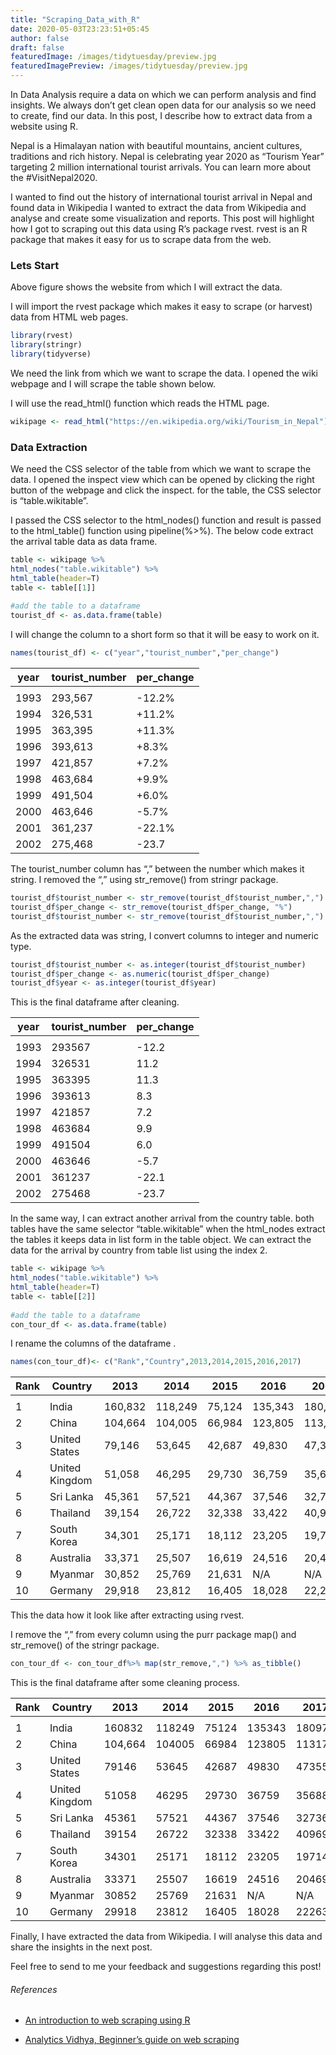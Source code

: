 ```yaml
---
title: "Scraping_Data_with_R"
date: 2020-05-03T23:23:51+05:45
author: false
draft: false
featuredImage: /images/tidytuesday/preview.jpg
featuredImagePreview: /images/tidytuesday/preview.jpg
---
```

In Data Analysis require a data on which we can perform analysis and find insights. We always don’t get clean open data for our analysis so we need to create, find our data. In this post, I describe how to extract data from a website using R.


Nepal is a Himalayan nation with beautiful mountains, ancient cultures, traditions and rich history. Nepal is celebrating year 2020 as “Tourism Year” targeting 2 million international tourist arrivals. You can learn more about the #VisitNepal2020.

I wanted to find out the history of international tourist arrival in Nepal and found data in Wikipedia I wanted to extract the data from Wikipedia and analyse and create some visualization and reports. This post will highlight how I got to scraping out this data using R’s package rvest. rvest is an R package that makes it easy for us to scrape data from the web.

### Lets Start


Above figure shows the website from which I will extract the data.

I will import the rvest package which makes it easy to scrape (or harvest) data from HTML web pages.

```R
library(rvest)
library(stringr)
library(tidyverse)
```

We need the link from which we want to scrape the data. I opened the wiki webpage and I will scrape the table shown below.

I will use the read_html() function which reads the HTML page.

```R
wikipage <- read_html("https://en.wikipedia.org/wiki/Tourism_in_Nepal")
```

### Data Extraction

We need the CSS selector of the table from which we want to scrape the data. I opened the inspect view which can be opened by clicking the right button of the webpage and click the inspect. for the table, the CSS selector is “table.wikitable”.



I passed the CSS selector to the html_nodes() function and result is passed to the html_table() function using pipeline(%>%). The below code extract the arrival table data as data frame.

```R
table <- wikipage %>%
html_nodes("table.wikitable") %>%
html_table(header=T)
table <- table[[1]]
 
#add the table to a dataframe
tourist_df <- as.data.frame(table)
```

I will change the column to a short form so that it will be easy to work on it.

```R
names(tourist_df) <- c("year","tourist_number","per_change")
```

|year  |tourist_number|  per_change |
| -------- | -------- | ------|
|<int>   |   <chr> |         <chr> |
|1993	 | 293,567 | 	-12.2% | 
1994	 | 326,531 |    +11.2% | 
1995	 | 363,395 | 	+11.3% | 
1996	 | 393,613 |    +8.3%  | 
1997	 | 421,857 | 	+7.2%  | 
1998	 | 463,684 | 	+9.9%  | 
1999	 | 491,504 | 	+6.0%  | 
2000	 | 463,646 | 	-5.7%  | 
2001	 | 361,237 | 	-22.1% | 
2002	 | 275,468 | 	-23.7  | 


The tourist_number column has “,” between the number which makes it string. I removed the “,” using str_remove() from stringr package.

```R
tourist_df$tourist_number <- str_remove(tourist_df$tourist_number,",")
tourist_df$per_change <- str_remove(tourist_df$per_change, "%")
tourist_df$tourist_number <- str_remove(tourist_df$tourist_number,",")
```

As the extracted data was string, I convert columns to integer and numeric type.

```R
tourist_df$tourist_number <- as.integer(tourist_df$tourist_number)
tourist_df$per_change <- as.numeric(tourist_df$per_change)
tourist_df$year <- as.integer(tourist_df$year)
```

This is the final dataframe after cleaning.

| year | tourist_number | per_change |
| ------ | ------ | ------ |
| <int>  | <int> | <dbl>   |
| 1993  | 293567 |	-12.2 |
| 1994	| 326531 |	11.2  |
| 1995	| 363395 |	11.3  |
| 1996	| 393613 |	8.3   |
| 1997	| 421857 |	7.2   |
| 1998	| 463684 |	9.9   |
| 1999	| 491504 |	6.0   |
| 2000	| 463646 |	-5.7  |
| 2001	| 361237 |	-22.1 |
| 2002	| 275468 |	-23.7 |

In the same way, I can extract another arrival from the country table. both tables have the same selector “table.wikitable” when the html_nodes extract the tables it keeps data in list form in the table object. We can extract the data for the arrival by country from table list using the index 2.

```R
table <- wikipage %>%
html_nodes("table.wikitable") %>%
html_table(header=T)
table <- table[[2]]
 
#add the table to a dataframe
con_tour_df <- as.data.frame(table)
```

I rename the columns of the dataframe .

```R
names(con_tour_df)<- c("Rank","Country",2013,2014,2015,2016,2017)
```


| Rank | Country|  2013 | 2014|  2015 | 2016|  2017| 
| ---- | ---- | ---- | ---- | ---- | ---- | ---- |
| <int> | <chr>|  <chr> | <chr> | <chr> | <chr> | <chr>| 
| 1	| India| 	160,832	| 118,249	| 75,124	| 135,343	| 180,974| 
| 2	| China| 	104,664	| 104,005	| 66,984	| 123,805	| 113,173| 
| 3	| United States| 	79,146	| 53,645	| 42,687	| 49,830|	47,355| 
| 4	| United Kingdom| 	51,058	| 46,295	| 29,730	| 36,759|	35,688| 
| 5	| Sri Lanka| 	45,361	| 57,521	| 44,367	| 37,546| 	32,736| 
| 6	| Thailand| 	39,154	| 26,722	| 32,338|	33,422	| 40,969| 
| 7	| South Korea	| 34,301	| 25,171	| 18,112	|23,205	| 19,714| 
| 8	| Australia	| 33,371	| 25,507	| 16,619	| 24,516	| 20,469| 
| 9	| Myanmar	| 30,852	| 25,769	| 21,631	| N/A| 	N/A| 
| 10	| Germany	| 29,918	| 23,812	| 16,405	| 18,028	| 22,263| 


This the data how it look like after extracting using rvest.

I remove the “,” from every column using the purr package map() and str_remove() of the stringr package.

```R
con_tour_df <- con_tour_df%>% map(str_remove,",") %>% as_tibble()
```

This is the final dataframe after some cleaning process.

| Rank | Country|  2013 | 2014|  2015 | 2016|  2017| 
| ---- | ---- | ---- | ---- | ---- | ---- | ---- |
| <int> | <chr>|  <chr> | <chr> | <chr> | <chr> | <chr>| 
| 1	| India| 	160832	| 118249	| 75124	| 135343	| 180974| 
| 2	| China| 	104,664	| 104005	| 66984	| 123805	| 113173| 
| 3	| United States| 	79146	| 53645	| 42687	| 49830|	47355| 
| 4	| United Kingdom| 	51058	| 46295	| 29730	| 36759	|35688| 
| 5	| Sri Lanka| 	45361	| 57521	| 44367	| 37546| 	32736| 
| 6	| Thailand| 	39154	| 26722	| 32338	|33422	| 40969| 
| 7	| South Korea	| 34301	| 25171	| 18112	|23205	| 19714| 
| 8	| Australia	| 33371	| 25507	| 16619	| 24516	| 20469| 
| 9	| Myanmar	| 30852	| 25769	| 21631	| N/A | 	N/A | 
| 10	| Germany	| 29918	| 23812	| 16405	| 18028	| 22263| 

Finally, I have extracted the data from Wikipedia. I will analyse this data and share the insights in the next post.

Feel free to send to me your feedback and suggestions regarding this post!

###### References

* [An introduction to web scraping using R](https://www.freecodecamp.org/news/an-introduction-to-web-scraping-using-r-40284110c848/)

* [Analytics Vidhya, Beginner’s guide on web scraping](https://www.analyticsvidhya.com/blog/2017/03/beginners-guide-on-web-scraping-in-r-using-rvest-with-hands-on-knowledge/)